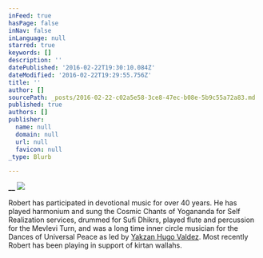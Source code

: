 ```yaml
---
inFeed: true
hasPage: false
inNav: false
inLanguage: null
starred: true
keywords: []
description: ''
datePublished: '2016-02-22T19:30:10.084Z'
dateModified: '2016-02-22T19:29:55.756Z'
title: ''
author: []
sourcePath: _posts/2016-02-22-c02a5e58-3ce8-47ec-b08e-5b9c55a72a83.md
published: true
authors: []
publisher:
  name: null
  domain: null
  url: null
  favicon: null
_type: Blurb

---
```

**__**
![](https://the-grid-user-content.s3-us-west-2.amazonaws.com/ed8ebaca-a30d-4675-92c1-d6b4baefc426.JPG)

Robert has participated in devotional music for over 40 years. He has played harmonium and sung the Cosmic Chants of Yogananda for Self Realization services, drummed for Sufi Dhikrs, played flute and percussion for the Mevlevi Turn, and was a long time inner circle musician for the Dances of Universal Peace as led by [Yakzan Hugo Valdez][0].  Most recently Robert has been playing in support of kirtan wallahs.

[0]: https://en.wikipedia.org/wiki/Yakzan_Hugo_Valdez "Yakzan Hugo Valdez"